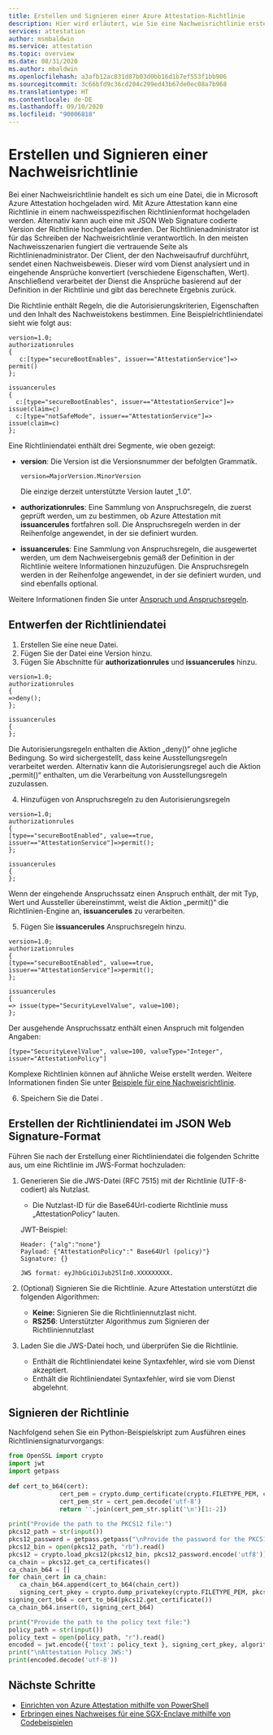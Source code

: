 ```yaml
---
title: Erstellen und Signieren einer Azure Attestation-Richtlinie
description: Hier wird erläutert, wie Sie eine Nachweisrichtlinie erstellen und signieren.
services: attestation
author: msmbaldwin
ms.service: attestation
ms.topic: overview
ms.date: 08/31/2020
ms.author: mbaldwin
ms.openlocfilehash: a3afb12ac831d87b03d0bb16d1b7ef553f1bb906
ms.sourcegitcommit: 3c66bfd9c36cd204c299ed43b67de0ec08a7b968
ms.translationtype: HT
ms.contentlocale: de-DE
ms.lasthandoff: 09/10/2020
ms.locfileid: "90006818"
---
```

# <a name="how-to-author-and-sign-an-attestation-policy"></a>Erstellen und Signieren einer Nachweisrichtlinie

Bei einer Nachweisrichtlinie handelt es sich um eine Datei, die in Microsoft Azure Attestation hochgeladen wird. Mit Azure Attestation kann eine Richtlinie in einem nachweisspezifischen Richtlinienformat hochgeladen werden. Alternativ kann auch eine mit JSON Web Signature codierte Version der Richtlinie hochgeladen werden. Der Richtlinienadministrator ist für das Schreiben der Nachweisrichtlinie verantwortlich. In den meisten Nachweisszenarien fungiert die vertrauende Seite als Richtlinienadministrator. Der Client, der den Nachweisaufruf durchführt, sendet einen Nachweisbeweis. Dieser wird vom Dienst analysiert und in eingehende Ansprüche konvertiert (verschiedene Eigenschaften, Wert). Anschließend verarbeitet der Dienst die Ansprüche basierend auf der Definition in der Richtlinie und gibt das berechnete Ergebnis zurück.

Die Richtlinie enthält Regeln, die die Autorisierungskriterien, Eigenschaften und den Inhalt des Nachweistokens bestimmen. Eine Beispielrichtliniendatei sieht wie folgt aus:

```
version=1.0;
authorizationrules
{
   c:[type="secureBootEnables", issuer=="AttestationService"]=> permit()
};

issuancerules
{
  c:[type="secureBootEnables", issuer=="AttestationService"]=> issue(claim=c)
  c:[type="notSafeMode", issuer=="AttestationService"]=> issue(claim=c)
};
```
 
Eine Richtliniendatei enthält drei Segmente, wie oben gezeigt:

- **version**:  Die Version ist die Versionsnummer der befolgten Grammatik. 

    ```
    version=MajorVersion.MinorVersion   
    ```

    Die einzige derzeit unterstützte Version lautet „1.0“.

- **authorizationrules**: Eine Sammlung von Anspruchsregeln, die zuerst geprüft werden, um zu bestimmen, ob Azure Attestation mit **issuancerules** fortfahren soll. Die Anspruchsregeln werden in der Reihenfolge angewendet, in der sie definiert wurden.

- **issuancerules**: Eine Sammlung von Anspruchsregeln, die ausgewertet werden, um dem Nachweisergebnis gemäß der Definition in der Richtlinie weitere Informationen hinzuzufügen. Die Anspruchsregeln werden in der Reihenfolge angewendet, in der sie definiert wurden, und sind ebenfalls optional.

Weitere Informationen finden Sie unter [Anspruch und Anspruchsregeln](claim-rule-grammar.md).
   
## <a name="drafting-the-policy-file"></a>Entwerfen der Richtliniendatei

1. Erstellen Sie eine neue Datei.
1. Fügen Sie der Datei eine Version hinzu.
1. Fügen Sie Abschnitte für **authorizationrules** und **issuancerules** hinzu.

  ```
  version=1.0;
  authorizationrules
  {
  =>deny();
  };
  
  issuancerules
  {
  };
  ```

  Die Autorisierungsregeln enthalten die Aktion „deny()“ ohne jegliche Bedingung. So wird sichergestellt, dass keine Ausstellungsregeln verarbeitet werden. Alternativ kann die Autorisierungsregel auch die Aktion „permit()“ enthalten, um die Verarbeitung von Ausstellungsregeln zuzulassen.
  
4. Hinzufügen von Anspruchsregeln zu den Autorisierungsregeln

  ```
  version=1.0;
  authorizationrules
  {
  [type=="secureBootEnabled", value==true, issuer=="AttestationService"]=>permit();
  };
  
  issuancerules
  {
  };
  ```

  Wenn der eingehende Anspruchssatz einen Anspruch enthält, der mit Typ, Wert und Aussteller übereinstimmt, weist die Aktion „permit()“ die Richtlinien-Engine an, **issuancerules** zu verarbeiten.
  
5. Fügen Sie **issuancerules** Anspruchsregeln hinzu.

  ```
  version=1.0;
  authorizationrules
  {
  [type=="secureBootEnabled", value==true, issuer=="AttestationService"]=>permit();
  };
  
  issuancerules
  {
  => issue(type="SecurityLevelValue", value=100);
  };
  ```
  
  Der ausgehende Anspruchssatz enthält einen Anspruch mit folgenden Angaben:

  ```
  [type="SecurityLevelValue", value=100, valueType="Integer", issuer="AttestationPolicy"]
  ```

  Komplexe Richtlinien können auf ähnliche Weise erstellt werden. Weitere Informationen finden Sie unter [Beispiele für eine Nachweisrichtlinie](policy-examples.md).
  
6. Speichern Sie die Datei .

## <a name="creating-the-policy-file-in-json-web-signature-format"></a>Erstellen der Richtliniendatei im JSON Web Signature-Format

Führen Sie nach der Erstellung einer Richtliniendatei die folgenden Schritte aus, um eine Richtlinie im JWS-Format hochzuladen:

1. Generieren Sie die JWS-Datei (RFC 7515) mit der Richtlinie (UTF-8-codiert) als Nutzlast.
     - Die Nutzlast-ID für die Base64Url-codierte Richtlinie muss „AttestationPolicy“ lauten.
     
     JWT-Beispiel:
     ```
     Header: {"alg":"none"}
     Payload: {"AttestationPolicy":" Base64Url (policy)"}
     Signature: {}

     JWS format: eyJhbGciOiJub25lIn0.XXXXXXXXX.
     ```

2. (Optional) Signieren Sie die Richtlinie. Azure Attestation unterstützt die folgenden Algorithmen:
     - **Keine:** Signieren Sie die Richtliniennutzlast nicht.
     - **RS256**: Unterstützter Algorithmus zum Signieren der Richtliniennutzlast

3. Laden Sie die JWS-Datei hoch, und überprüfen Sie die Richtlinie.
     - Enthält die Richtliniendatei keine Syntaxfehler, wird sie vom Dienst akzeptiert.
     - Enthält die Richtliniendatei Syntaxfehler, wird sie vom Dienst abgelehnt.

## <a name="signing-the-policy"></a>Signieren der Richtlinie

Nachfolgend sehen Sie ein Python-Beispielskript zum Ausführen eines Richtliniensignaturvorgangs:

```python
from OpenSSL import crypto
import jwt
import getpass
       
def cert_to_b64(cert):
              cert_pem = crypto.dump_certificate(crypto.FILETYPE_PEM, cert)
              cert_pem_str = cert_pem.decode('utf-8')
              return ''.join(cert_pem_str.split('\n')[1:-2])
       
print("Provide the path to the PKCS12 file:")
pkcs12_path = str(input())
pkcs12_password = getpass.getpass("\nProvide the password for the PKCS12 file:\n")
pkcs12_bin = open(pkcs12_path, "rb").read()
pkcs12 = crypto.load_pkcs12(pkcs12_bin, pkcs12_password.encode('utf8'))
ca_chain = pkcs12.get_ca_certificates()
ca_chain_b64 = []
for chain_cert in ca_chain:
   ca_chain_b64.append(cert_to_b64(chain_cert))
   signing_cert_pkey = crypto.dump_privatekey(crypto.FILETYPE_PEM, pkcs12.get_privatekey())
signing_cert_b64 = cert_to_b64(pkcs12.get_certificate())
ca_chain_b64.insert(0, signing_cert_b64)

print("Provide the path to the policy text file:")
policy_path = str(input())
policy_text = open(policy_path, "r").read()
encoded = jwt.encode({'text': policy_text }, signing_cert_pkey, algorithm='RS256', headers={'x5c' : ca_chain_b64})
print("\nAttestation Policy JWS:")
print(encoded.decode('utf-8'))
```

## <a name="next-steps"></a>Nächste Schritte
- [Einrichten von Azure Attestation mithilfe von PowerShell](quickstart-powershell.md)
- [Erbringen eines Nachweises für eine SGX-Enclave mithilfe von Codebeispielen](https://docs.microsoft.com/samples/browse/?expanded=azure&terms=attestation)
